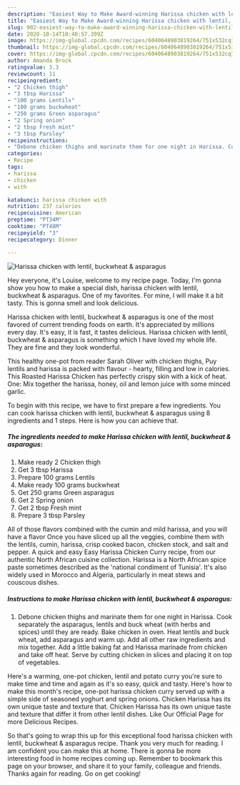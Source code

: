```yaml
---
description: "Easiest Way to Make Award-winning Harissa chicken with lentil, buckwheat &amp;amp; asparagus"
title: "Easiest Way to Make Award-winning Harissa chicken with lentil, buckwheat &amp;amp; asparagus"
slug: 902-easiest-way-to-make-award-winning-harissa-chicken-with-lentil-buckwheat-and-amp-asparagus
date: 2020-10-14T10:40:57.399Z
image: https://img-global.cpcdn.com/recipes/6040648903819264/751x532cq70/harissa-chicken-with-lentil-buckwheat-asparagus-recipe-main-photo.jpg
thumbnail: https://img-global.cpcdn.com/recipes/6040648903819264/751x532cq70/harissa-chicken-with-lentil-buckwheat-asparagus-recipe-main-photo.jpg
cover: https://img-global.cpcdn.com/recipes/6040648903819264/751x532cq70/harissa-chicken-with-lentil-buckwheat-asparagus-recipe-main-photo.jpg
author: Amanda Brock
ratingvalue: 3.3
reviewcount: 11
recipeingredient:
- "2 Chicken thigh"
- "3 tbsp Harissa"
- "100 grams Lentils"
- "100 grams buckwheat"
- "250 grams Green asparagus"
- "2 Spring onion"
- "2 tbsp Fresh mint"
- "3 tbsp Parsley"
recipeinstructions:
- "Debone chicken thighs and marinate them for one night in Harissa. Cook separately the asparagus, lentils and buck wheat (with herbs and spices) until they are ready. Bake chicken in oven. Heat lentils and buck wheat, add asparagus and warm up. Add all other raw ingredients and mix together. Add a little baking fat and Harissa marinade from chicken and take off heat. Serve by cutting chicken in slices and placing it on top of vegetables."
categories:
- Recipe
tags:
- harissa
- chicken
- with

katakunci: harissa chicken with 
nutrition: 237 calories
recipecuisine: American
preptime: "PT34M"
cooktime: "PT48M"
recipeyield: "3"
recipecategory: Dinner

---
```



![Harissa chicken with lentil, buckwheat &amp; asparagus](https://img-global.cpcdn.com/recipes/6040648903819264/751x532cq70/harissa-chicken-with-lentil-buckwheat-asparagus-recipe-main-photo.jpg)

Hey everyone, it's Louise, welcome to my recipe page. Today, I'm gonna show you how to make a special dish, harissa chicken with lentil, buckwheat &amp; asparagus. One of my favorites. For mine, I will make it a bit tasty. This is gonna smell and look delicious.

Harissa chicken with lentil, buckwheat &amp; asparagus is one of the most favored of current trending foods on earth. It's appreciated by millions every day. It's easy, it is fast, it tastes delicious. Harissa chicken with lentil, buckwheat &amp; asparagus is something which I have loved my whole life. They are fine and they look wonderful.

This healthy one-pot from reader Sarah Oliver with chicken thighs, Puy lentils and harissa is packed with flavour - hearty, filling and low in calories. This Roasted Harissa Chicken has perfectly crispy skin with a kick of heat. One: Mix together the harissa, honey, oil and lemon juice with some minced garlic.


To begin with this recipe, we have to first prepare a few ingredients. You can cook harissa chicken with lentil, buckwheat &amp; asparagus using 8 ingredients and 1 steps. Here is how you can achieve that.

<!--inarticleads1-->

##### The ingredients needed to make Harissa chicken with lentil, buckwheat &amp; asparagus:

1. Make ready 2 Chicken thigh
1. Get 3 tbsp Harissa
1. Prepare 100 grams Lentils
1. Make ready 100 grams buckwheat
1. Get 250 grams Green asparagus
1. Get 2 Spring onion
1. Get 2 tbsp Fresh mint
1. Prepare 3 tbsp Parsley


All of those flavors combined with the cumin and mild harissa, and you will have a flavor Once you have sliced up all the veggies, combine them with the lentils, cumin, harissa, crisp cooked bacon, chicken stock, and salt and pepper. A quick and easy Easy Harissa Chicken Curry recipe, from our authentic North African cuisine collection. Harissa is a North African spice paste sometimes described as the &#39;national condiment of Tunisia&#39;. It&#39;s also widely used in Morocco and Algeria, particularly in meat stews and couscous dishes. 

<!--inarticleads2-->

##### Instructions to make Harissa chicken with lentil, buckwheat &amp; asparagus:

1. Debone chicken thighs and marinate them for one night in Harissa. Cook separately the asparagus, lentils and buck wheat (with herbs and spices) until they are ready. Bake chicken in oven. Heat lentils and buck wheat, add asparagus and warm up. Add all other raw ingredients and mix together. Add a little baking fat and Harissa marinade from chicken and take off heat. Serve by cutting chicken in slices and placing it on top of vegetables.


Here&#39;s a warming, one-pot chicken, lentil and potato curry you&#39;re sure to make time and time and again as it&#39;s so easy, quick and tasty. Here&#39;s how to make this month&#39;s recipe, one-pot harissa chicken curry served up with a simple side of seasoned yoghurt and spring onions. Chicken Harissa has its own unique taste and texture that. Chicken Harissa has its own unique taste and texture that differ it from other lentil dishes. Like Our Official Page for more Delicious Recipes. 

So that's going to wrap this up for this exceptional food harissa chicken with lentil, buckwheat &amp; asparagus recipe. Thank you very much for reading. I am confident you can make this at home. There is gonna be more interesting food in home recipes coming up. Remember to bookmark this page on your browser, and share it to your family, colleague and friends. Thanks again for reading. Go on get cooking!

